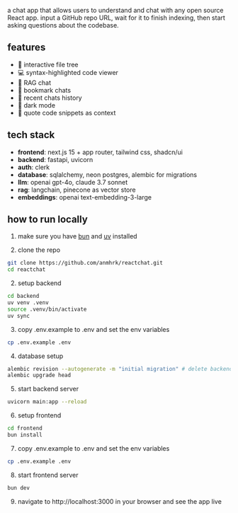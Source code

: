 a chat app that allows users to understand and chat with any open source React app. input a GitHub repo URL, wait for it to finish indexing, then start asking questions about the codebase.

## features

- 📂 interactive file tree
- 💻 syntax-highlighted code viewer
- 💬 RAG chat
- 🔖 bookmark chats
- 🔄 recent chats history
- 🌙 dark mode
- 📝 quote code snippets as context

## tech stack

- **frontend**: next.js 15 + app router, tailwind css, shadcn/ui
- **backend**: fastapi, uvicorn
- **auth**: clerk
- **database**: sqlalchemy, neon postgres, alembic for migrations
- **llm**: openai gpt-4o, claude 3.7 sonnet
- **rag**: langchain, pinecone as vector store
- **embeddings**: openai text-embedding-3-large

## how to run locally

1. make sure you have [bun](https://bun.sh) and [uv](https://docs.astral.sh/uv/) installed

2. clone the repo

```bash
git clone https://github.com/anmhrk/reactchat.git
cd reactchat
```

2. setup backend

```bash
cd backend
uv venv .venv
source .venv/bin/activate
uv sync
```

3. copy .env.example to .env and set the env variables

```bash
cp .env.example .env
```

4. database setup

```bash
alembic revision --autogenerate -m "initial migration" # delete backend/db/alembic/versions first
alembic upgrade head
```

5. start backend server

```bash
uvicorn main:app --reload
```

6. setup frontend

```bash
cd frontend
bun install
```

7. copy .env.example to .env and set the env variables

```bash
cp .env.example .env
```

8. start frontend server

```bash
bun dev
```

9. navigate to http://localhost:3000 in your browser and see the app live

